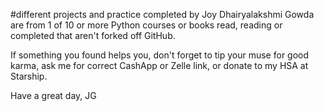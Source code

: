 #different projects and practice completed by Joy Dhairyalakshmi Gowda are from 1 of 10 or more Python courses or books read, reading or completed that aren't forked off GitHub.

If something you found helps you, don't forget to tip your muse for good karma, ask me for correct CashApp or Zelle link, or donate to my HSA at Starship.

Have a great day,
JG
